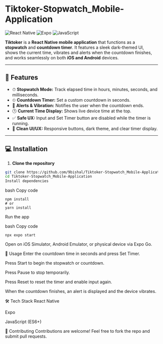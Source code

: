 # Tiktoker-Stopwatch_Mobile-Application

![React Native](https://img.shields.io/badge/React_Native-0.71.8-blue) ![Expo](https://img.shields.io/badge/Expo-Managed%20Workflow-lightgrey) ![JavaScript](https://img.shields.io/badge/Language-JavaScript-yellow)

**Tiktoker** is a **React Native mobile application** that functions as a **stopwatch** and **countdown timer**. It features a sleek dark-themed UI, shows the current time, vibrates and alerts when the countdown finishes, and works seamlessly on both **iOS and Android** devices.

---

## 📌 Features

- ⏱ **Stopwatch Mode:** Track elapsed time in hours, minutes, seconds, and milliseconds.  
- ⏲ **Countdown Timer:** Set a custom countdown in seconds.  
- 🔔 **Alerts & Vibration:** Notifies the user when the countdown ends.  
- 🕒 **Current Time Display:** Shows live device time at the top.  
- ✅ **Safe UX:** Input and Set Timer button are disabled while the timer is running.  
- 🎨 **Clean UI/UX:** Responsive buttons, dark theme, and clear timer display.  

---

## 💻 Installation

1. **Clone the repository**
```bash
git clone https://github.com/9bishal/Tiktoker-Stopwatch_Mobile-Application.git
cd Tiktoker-Stopwatch_Mobile-Application
Install dependencies
```
bash
Copy code
```
npm install
# or
yarn install
```
Run the app

bash
Copy code
```
npx expo start
```
Open on iOS Simulator, Android Emulator, or physical device via Expo Go.

🚀 Usage
Enter the countdown time in seconds and press Set Timer.

Press Start to begin the stopwatch or countdown.

Press Pause to stop temporarily.

Press Reset to reset the timer and enable input again.

When the countdown finishes, an alert is displayed and the device vibrates.

🛠 Tech Stack
React Native

Expo

JavaScript (ES6+)

🤝 Contributing
Contributions are welcome! Feel free to fork the repo and submit pull requests.

